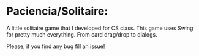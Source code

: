 Paciencia/Solitaire:
==============================

A little solitaire game that I developed for CS class.
This game uses Swing for pretty much everything. From card drag/drop to dialogs.


Please, if you find any bug fill an issue!
